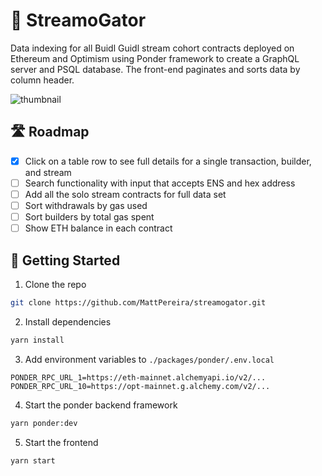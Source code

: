# 🐊 StreamoGator

Data indexing for all Buidl Guidl stream cohort contracts deployed on Ethereum and Optimism using Ponder framework to create a GraphQL server and PSQL database. The front-end paginates and sorts data by column header.

![thumbnail](https://github.com/MattPereira/streamogator/assets/73561520/4c438a0a-c226-43da-8c64-ef53296f1c14)

## 🛣️ Roadmap

- [x] Click on a table row to see full details for a single transaction, builder, and stream
- [ ] Search functionality with input that accepts ENS and hex address
- [ ] Add all the solo stream contracts for full data set
- [ ] Sort withdrawals by gas used
- [ ] Sort builders by total gas spent
- [ ] Show ETH balance in each contract

## 🏁 Getting Started

1. Clone the repo

```bash
git clone https://github.com/MattPereira/streamogator.git
```

2. Install dependencies

```bash
yarn install
```

3. Add environment variables to `./packages/ponder/.env.local`

```
PONDER_RPC_URL_1=https://eth-mainnet.alchemyapi.io/v2/...
PONDER_RPC_URL_10=https://opt-mainnet.g.alchemy.com/v2/...
```

4. Start the ponder backend framework

```bash
yarn ponder:dev
```

5. Start the frontend

```bash
yarn start
```

